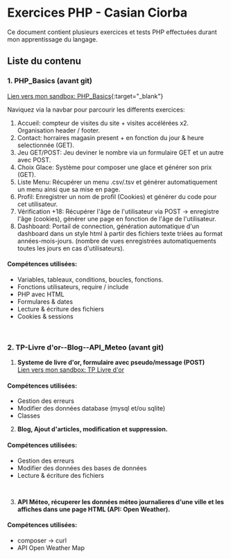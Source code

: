 # Exercices PHP - Casian Ciorba

Ce document contient plusieurs exercices et tests PHP effectuées durant mon apprentissage du langage.

## Liste du contenu

### 1. PHP_Basics (avant git)

[Lien vers mon sandbox: PHP_Basics](https://sandbox.casian.fr/ExercicesPHP/PHP_Basics/){:target="\_blank"}

Naviquez via la navbar pour parcourir les differents exercices:

1. Accueil: compteur de visites du site + visites accélérées x2. Organisation header / footer.
1. Contact: horraires magasin present + en fonction du jour & heure selectionnée (GET).
1. Jeu GET/POST: Jeu deviner le nombre via un formulaire GET et un autre avec POST.
1. Choix Glace: Système pour composer une glace et générer son prix (GET).
1. Liste Menu: Récupérer un menu .csv/.tsv et générer automatiquement un menu ainsi que sa mise en page.
1. Profil: Enregistrer un nom de profil (Cookies) et générer du code pour cet utilisateur.
1. Vérification +18: Récupérer l'âge de l'utilisateur via POST -> enregistre l'âge (cookies), générer une page en fonction de l'âge de l'utilisateur.
1. Dashboard: Portail de connection, génération automatique d'un dashboard dans un style html à partir des fichiers texte triées au format années-mois-jours. (nombre de vues enregistrées automatiquements toutes les jours en cas d'utilisateurs).

#### Compétences utilisées:

- Variables, tableaux, conditions, boucles, fonctions.
- Fonctions utilisateurs, require / include
- PHP avec HTML
- Formulares & dates
- Lecture & écriture des fichiers
- Cookies & sessions
  <br>

 <pre> </pre>

### 2. TP-Livre d'or--Blog--API_Meteo (avant git)

1. **Systeme de livre d'or, formulaire avec pseudo/message (POST)** <br>
   [Lien vers mon sandbox: TP Livre d'or](https://sandbox.casian.fr/ExercicesPHP/TP_LivreOr_Meteo_Blog/)

#### Compétences utilisées:

- Gestion des erreurs
- Modifier des données database (mysql et/ou sqlite)
- Classes
  <br>

2. **Blog, Ajout d'articles, modification et suppression.**

#### Compétences utilisées:

- Gestion des erreurs
- Modifier des données des bases de données
- Lecture & écriture des fichiers
  <br>

 <pre> </pre>

3. **API Méteo, récuperer les données méteo journalieres d'une ville et les affiches dans une page HTML (API: Open Weather).**

#### Compétences utilisées:

- composer -> curl
- API Open Weather Map
  <br>

 <pre> </pre>
